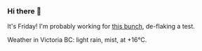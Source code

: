 ### Hi there :wave:

It's Friday! I'm probably working for [this bunch](https://github.com/kohofinancial), de-flaking a test.

Weather in Victoria BC: light rain, mist, at +16°C.
